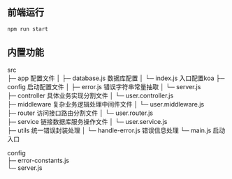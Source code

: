 ## 前端运行

```bash
npm run start
```

## 内置功能
src                       
├─ app                    配置文件
│  ├─ database.js         数据库配置
│  └─ index.js            入口配置koa
├─ config                 启动配置文件
│  ├─ error.js            错误字符串常量抽取
│  └─ server.js           
├─ controller             具体业务实现分割文件
│  └─ user.controller.js  
├─ middleware             复杂业务逻辑处理中间件文件
│  └─ user.middleware.js  
├─ router                 访问接口路由分割文件
│  └─ user.router.js      
├─ service                链接数据库服务操作文件
│  └─ user.service.js     
├─ utils                  统一错误封装处理
│  └─ handle-error.js     错误信息处理
└─ main.js                启动入口

config                 
├─ error-constants.js  
└─ server.js           
